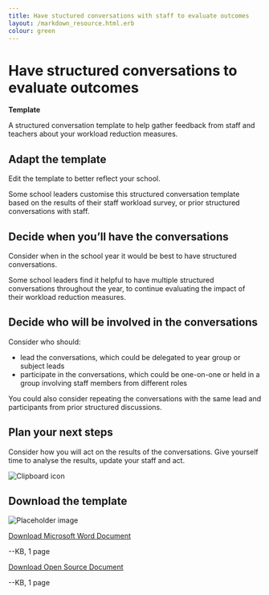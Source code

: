 ```yaml
---
title: Have stuctured conversations with staff to evaluate outcomes
layout: /markdown_resource.html.erb
colour: green
---
```


# Have structured conversations to evaluate outcomes

<strong class="govuk-tag">Template</strong>

A structured conversation template to help gather feedback from staff and teachers about your workload reduction measures.

## Adapt the template

Edit the template to better reflect your school.

Some school leaders customise this structured conversation template based on the results of their staff workload survey,
or prior structured conversations with staff.

## Decide when you’ll have the conversations

Consider when in the school year it would be best to have structured conversations.

Some school leaders find it helpful to have multiple structured conversations throughout the year, to continue evaluating
the impact of their workload reduction measures.

## Decide who will be involved in the conversations

Consider who should:

- lead the conversations, which could be delegated to year group or subject leads
- participate in the conversations, which could be one-on-one or held in a group involving staff members from different roles

You could also consider repeating the conversations with the same lead and participants from prior structured discussions.

## Plan your next steps

Consider how you will act on the results of the conversations. Give yourself time to analyse the results, update your staff
and act.

<div class="govuk-grid-row dfe-width-container govuk-!-padding-bottom-6">
  <div class="govuk-grid-column-full">
    <div class="info-box">
      <div class="info-box__corner">
        <img src="/assets/images/download-icon.svg" alt="Clipboard icon">
      </div>
      <h2 class="govuk-heading-m">
        Download the template
      </h2>
      <div class="govuk-grid-row info-box__download-content">
        <div class="govuk-grid-column-one-half">
          <img src="/assets/images/preview-placeholder.jpg" alt="Placeholder image" class="dfe-file-preview-image">
        </div>
        <div class="govuk-grid-column-one-half">
          <p class="govuk-body-m govuk-!-margin-top-3 govuk-!-margin-bottom-0">
            <a class="govuk-link govuk-link--no-visited-state" href="#">
              Download Microsoft Word Document
            </a>
          </p>
          <p class="govuk-body-m">
            --KB, 1 page
          </p>
          <p class="govuk-body-m govuk-!-margin-top-3 govuk-!-margin-bottom-0">
            <a class="govuk-link govuk-link--no-visited-state" href="#">
              Download Open Source Document
            </a>
          </p>
          <p class="govuk-body-m">
            --KB, 1 page
          </p>
        </div>
      </div>
    </div>
  </div>
</div>
